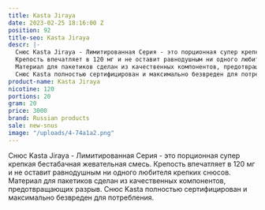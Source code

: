 ```yaml
---
title: Kasta Jiraya
date: 2023-02-25 18:16:00 Z
position: 92
title-seo: Kasta Jiraya
descr: |-
  Снюс Kasta Jiraya - Лимитированная Серия - это порционная супер крепкая бестабачная жевательная смесь.
  Крепость впечатляет в 120 мг и не оставит равнодушным ни одного любителя крепких снюсов.
  Материал для пакетиков сделан из качественных компонентов, предотвращающих разрыв.
  Снюс Kasta полностью сертифицирован и максимально безвреден для потребления.
product-name: Kasta Jiraya
nicotine: 120
portions: 20
gram: 20
price: 3000
brand: Russian products
sale: new-snus
image: "/uploads/4-74a1a2.png"
---
```


Снюс Kasta Jiraya - Лимитированная Серия - это порционная супер крепкая бестабачная жевательная смесь.
Крепость впечатляет в 120 мг и не оставит равнодушным ни одного любителя крепких снюсов.
Материал для пакетиков сделан из качественных компонентов, предотвращающих разрыв.
Снюс Kasta полностью сертифицирован и максимально безвреден для потребления.